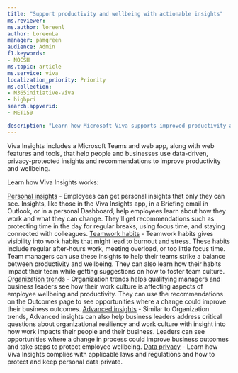 ```yaml
---
title: "Support productivity and wellbeing with actionable insights"
ms.reviewer: 
ms.author: loreenl
author: LoreenLa
manager: pamgreen
audience: Admin
f1.keywords:
- NOCSH
ms.topic: article
ms.service: viva
localization_priority: Priority
ms.collection:  
- M365initiative-viva
- highpri
search.appverid:
- MET150

description: "Learn how Microsoft Viva supports improved productivity and wellbeing with actionable insights."
---
```

Viva Insights includes a Microsoft Teams and web app, along with web features and tools, that help people and businesses use data-driven, privacy-protected insights and recommendations to improve productivity and wellbeing.

Learn how Viva Insights works:

[Personal insights](/viva/insights/personal/teams/viva-teams-app) - Employees can get personal insights that only they can see. Insights, like those in the Viva Insights app, in a Briefing email in Outlook, or in a personal Dashboard, help employees learn about how they work and what they can change. They'll get recommendations such as protecting time in the day for regular breaks, using focus time, and staying connected with colleagues.
[Teamwork habits](/viva/insights/org-team-insights/teamwork-habits) - Teamwork habits gives visibility into work habits that might lead to burnout and stress. These habits include regular after-hours work, meeting overload, or too little focus time. Team managers can use these insights to help their teams strike a balance between productivity and wellbeing. They can also learn how their habits impact their team while getting suggestions on how to foster team culture.
[Organization trends](/viva/insights/org-team-insights/org-trends) - Organization trends helps qualifying managers and business leaders see how their work culture is affecting aspects of employee wellbeing and productivity. They can use the recommendations on the Outcomes page to see opportunities where a change could improve their business outcomes.
[Advanced insights](/viva/insights/advanced/introduction-to-advanced-insights) - Similar to Organization trends, Advanced insights can also help business leaders address critical questions about organizational resiliency and work culture with insight into how work impacts their people and their business. Leaders can see opportunities where a change in process could improve business outcomes and take steps to protect employee wellbeing.
[Data privacy](/viva/insights/advanced/privacy/privacy) - Learn how Viva Insights complies with applicable laws and regulations and how to protect and keep personal data private.